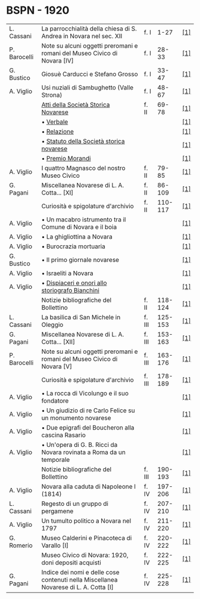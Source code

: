 # BSPN - 1920

<table>
    <tr>
        <td>L. Cassani</td>
        <td>La parrocchialit&agrave; della chiesa di S. Andrea in Novara nel sec. XII</td>
        <td>f. I</td>
        <td>1-27</td>
        <td><a href="https://en.calameo.com/read/007260735337473d65ae4">[1]</a></td>
    </tr>
    <tr>
        <td>P. Barocelli</td>
        <td>Note su alcuni oggetti preromani e romani del Museo Civico di Novara [IV]</td>
        <td>f. I</td>
        <td>28-33</td>
        <td><a href="https://en.calameo.com/read/007260735337473d65ae4">[1]</a></td>
    </tr>
    <tr>
        <td>G. Bustico</td>
        <td>Giosu&egrave; Carducci e Stefano Grosso</td>
        <td>f. I</td>
        <td>33-47</td>
        <td><a href="https://en.calameo.com/read/007260735337473d65ae4">[1]</a></td>
    </tr>
    <tr>
        <td>A. Viglio</td>
        <td>Usi nuziali di Sambughetto (Valle Strona)</td>
        <td>f. I</td>
        <td>48-67</td>
        <td><a href="https://en.calameo.com/read/007260735337473d65ae4">[1]</a></td>
    </tr>
    <tr>
        <td></td>
        <td><a href="http://www.ssno.it/BSPNo/bspn_not20.html#201">Atti della Societ&agrave; Storica Novarese</a></td>
        <td>f. II</td>
        <td>69-78</td>
        <td><a href="https://en.calameo.com/read/0072607354266ce9807cf">[1]</a></td>
    </tr>
    <tr>
        <td></td>
        <td>&bullet; <a href="http://www.ssno.it/BSPNo/bspn_not20.html#verb">Verbale</a></td>
        <td></td>
        <td></td>
        <td><a href="https://en.calameo.com/read/0072607354266ce9807cf">[1]</a></td>
    </tr>
    <tr>
        <td></td>
        <td>&bullet; <a href="http://www.ssno.it/BSPNo/bspn_not20.html#rel">Relazione</a></td>
        <td></td>
        <td></td>
        <td><a href="https://en.calameo.com/read/0072607354266ce9807cf">[1]</a></td>
    </tr>
    <tr>
        <td></td>
        <td>&bullet; <a href="http://www.ssno.it/BSPNo/bspn_not20.html#stat">Statuto della Societ&agrave; storica
            novarese</a></td>
        <td></td>
        <td></td>
        <td><a href="https://en.calameo.com/read/0072607354266ce9807cf">[1]</a></td>
    </tr>
    <tr>
        <td></td>
        <td>&bullet; <a href="http://www.ssno.it/BSPNo/bspn_not20.html#pmor">Premio Morandi</a></td>
        <td></td>
        <td></td>
        <td><a href="https://en.calameo.com/read/0072607354266ce9807cf">[1]</a></td>
    </tr>
    <tr>
        <td>A. Viglio</td>
        <td>I quattro Magnasco del nostro Museo Civico</td>
        <td>f. II</td>
        <td>79-85</td>
        <td><a href="https://en.calameo.com/read/0072607354266ce9807cf">[1]</a></td>
    </tr>
    <tr>
        <td>G. Pagani</td>
        <td>Miscellanea Novarese di L. A. Cotta... [XI]</td>
        <td>f. II</td>
        <td>86-109</td>
        <td><a href="https://en.calameo.com/read/0072607354266ce9807cf">[1]</a></td>
    </tr>
    <tr>
        <td></td>
        <td>Curiosit&agrave; e spigolature d'archivio</td>
        <td>f. II</td>
        <td>110-117</td>
        <td><a href="https://en.calameo.com/read/0072607354266ce9807cf">[1]</a></td>
    </tr>
    <tr>
        <td>A. Viglio</td>
        <td>&bullet; Un macabro istrumento tra il Comune di Novara e il boia</td>
        <td></td>
        <td></td>
        <td><a href="https://en.calameo.com/read/0072607354266ce9807cf">[1]</a></td>
    </tr>
    <tr>
        <td>A. Viglio</td>
        <td>&bullet; La ghigliottina a Novara</td>
        <td></td>
        <td></td>
        <td><a href="https://en.calameo.com/read/0072607354266ce9807cf">[1]</a></td>
    </tr>
    <tr>
        <td>A. Viglio</td>
        <td>&bullet; Burocrazia mortuaria</td>
        <td></td>
        <td></td>
        <td><a href="https://en.calameo.com/read/0072607354266ce9807cf">[1]</a></td>
    </tr>
    <tr>
        <td>G. Bustico</td>
        <td>&bullet; Il primo giornale novarese</td>
        <td></td>
        <td></td>
        <td><a href="https://en.calameo.com/read/0072607354266ce9807cf">[1]</a></td>
    </tr>
    <tr>
        <td>A. Viglio</td>
        <td>&bullet; Israeliti a Novara</td>
        <td></td>
        <td></td>
        <td><a href="https://en.calameo.com/read/0072607354266ce9807cf">[1]</a></td>
    </tr>
    <tr>
        <td>A. Viglio</td>
        <td>&bullet; <a href="http://www.ssno.it/BSPNo/1920_Viglio_Bianchini.pdf" target="_blank">Dispiaceri e onori
            allo storiografo Bianchini</a></td>
        <td></td>
        <td></td>
        <td><a href="https://en.calameo.com/read/0072607354266ce9807cf">[1]</a></td>
    </tr>
    <tr>
        <td></td>
        <td>Notizie bibliografiche del Bollettino</td>
        <td>f. II</td>
        <td>118-124</td>
        <td><a href="https://en.calameo.com/read/0072607354266ce9807cf">[1]</a></td>
    </tr>
    <tr>
        <td>L. Cassani</td>
        <td>La basilica di San Michele in Oleggio</td>
        <td>f. III</td>
        <td>125-153</td>
        <td><a href="https://en.calameo.com/read/007260735f06377b02ae5">[1]</a></td>
    </tr>
    <tr>
        <td>G. Pagani</td>
        <td>Miscellanea Novarese di L. A. Cotta... [XII]</td>
        <td>f. III</td>
        <td>153-163</td>
        <td><a href="https://en.calameo.com/read/007260735f06377b02ae5">[1]</a></td>
    </tr>
    <tr>
        <td>P. Barocelli</td>
        <td>Note su alcuni oggetti preromani e romani del Museo Civico di Novara [V]</td>
        <td>f. III</td>
        <td>163-176</td>
        <td><a href="https://en.calameo.com/read/007260735f06377b02ae5">[1]</a></td>
    </tr>
    <tr>
        <td></td>
        <td>Curiosit&agrave; e spigolature d'archivio</td>
        <td>f. III</td>
        <td>178-189</td>
        <td><a href="https://en.calameo.com/read/007260735f06377b02ae5">[1]</a></td>
    </tr>
    <tr>
        <td>A. Viglio</td>
        <td>&bullet; La rocca di Vicolungo e il suo fondatore</td>
        <td></td>
        <td></td>
        <td><a href="https://en.calameo.com/read/007260735f06377b02ae5">[1]</a></td>
    </tr>
    <tr>
        <td>A. Viglio</td>
        <td>&bullet; Un giudizio di re Carlo Felice su un monumento novarese</td>
        <td></td>
        <td></td>
        <td><a href="https://en.calameo.com/read/007260735f06377b02ae5">[1]</a></td>
    </tr>
    <tr>
        <td>A. Viglio</td>
        <td>&bullet; Due epigrafi del Boucheron alla cascina Rasario</td>
        <td></td>
        <td></td>
        <td><a href="https://en.calameo.com/read/007260735f06377b02ae5">[1]</a></td>
    </tr>
    <tr>
        <td>A. Viglio</td>
        <td>&bullet; Un'opera di G. B. Ricci da Novara rovinata a Roma da un temporale</td>
        <td></td>
        <td></td>
        <td><a href="https://en.calameo.com/read/007260735f06377b02ae5">[1]</a></td>
    </tr>
    <tr>
        <td></td>
        <td>Notizie bibliografiche del Bollettino</td>
        <td>f. III</td>
        <td>190-193</td>
        <td><a href="https://en.calameo.com/read/007260735f06377b02ae5">[1]</a></td>
    </tr>
    <tr>
        <td>A. Viglio</td>
        <td>Novara alla caduta di Napoleone I (1814)</td>
        <td>f. IV</td>
        <td>197-206</td>
        <td><a href="https://en.calameo.com/read/00726073524b3aabcf8ca">[1]</a></td>
    </tr>
    <tr>
        <td>L. Cassani</td>
        <td>Regesto di un gruppo di pergamene</td>
        <td>f. IV</td>
        <td>207-210</td>
        <td><a href="https://en.calameo.com/read/00726073524b3aabcf8ca">[1]</a></td>
    </tr>
    <tr>
        <td>A. Viglio</td>
        <td>Un tumulto politico a Novara nel 1797</td>
        <td>f. IV</td>
        <td>211-220</td>
        <td><a href="https://en.calameo.com/read/00726073524b3aabcf8ca">[1]</a></td>
    </tr>
    <tr>
        <td>G. Romerio</td>
        <td>Museo Calderini e Pinacoteca di Varallo [I]</td>
        <td>f. IV</td>
        <td>220-222</td>
        <td><a href="https://en.calameo.com/read/00726073524b3aabcf8ca">[1]</a></td>
    </tr>
    <tr>
        <td></td>
        <td>Museo Civico di Novara: 1920, doni depositi acquisti</td>
        <td>f. IV</td>
        <td>222-225</td>
        <td><a href="https://en.calameo.com/read/00726073524b3aabcf8ca">[1]</a></td>
    </tr>
    <tr>
        <td>G. Pagani</td>
        <td>Indice dei nomi e delle cose contenuti nella Miscellanea Novarese di L. A. Cotta [I]</td>
        <td>f. IV</td>
        <td>225-228</td>
        <td><a href="https://en.calameo.com/read/00726073524b3aabcf8ca">[1]</a></td>
    </tr>
</table>